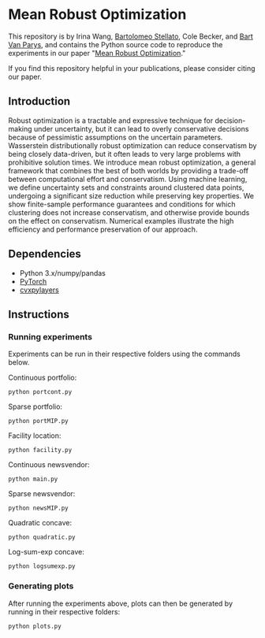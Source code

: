 # Mean Robust Optimization
This repository is by 
Irina Wang,
[Bartolomeo Stellato](https://stellato.io/),
Cole Becker,
and [Bart Van Parys](https://mitsloan.mit.edu/faculty/directory/bart-p-g-van-parys),
and contains the Python source code to
reproduce the experiments in our paper
"[Mean Robust Optimization](http://arxiv.org/abs/2207.10820)."

If you find this repository helpful in your publications,
please consider citing our paper.

## Introduction
Robust optimization is a tractable and expressive technique for decision-making under uncertainty, but it can lead to overly conservative decisions because of pessimistic assumptions on the uncertain parameters.
Wasserstein distributionally robust optimization can reduce conservatism by being closely data-driven, but it often leads to very large problems with prohibitive solution times.
We introduce mean robust optimization, a general framework that combines the best of both worlds by providing a trade-off between computational effort and conservatism.
Using machine learning, we define uncertainty sets and constraints around clustered data points, undergoing a significant size reduction while preserving key properties.
We show finite-sample performance guarantees and conditions for which clustering does not increase conservatism, and otherwise provide bounds on the effect on conservatism.
Numerical examples illustrate the high efficiency and performance preservation of our approach.

## Dependencies
+ Python 3.x/numpy/pandas
+ [PyTorch](https://pytorch.org)
+ [cvxpylayers](https://github.com/cvxgrp/cvxpylayers)

## Instructions
### Running experiments
Experiments can be run in their respective folders using the commands below.


Continuous portfolio: 
```
python portcont.py
```
Sparse portfolio:
```
python portMIP.py
```
Facility location:
```
python facility.py
```
Continuous newsvendor:
```
python main.py
```
Sparse newsvendor:
```
python newsMIP.py   
```
Quadratic concave:
```
python quadratic.py
```
Log-sum-exp concave:
```
python logsumexp.py 
```

### Generating plots

After running the experiments above, plots can then be generated by running in their respective folders:

```
python plots.py
```
